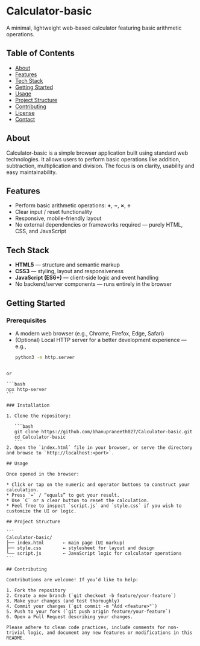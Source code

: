 
# Calculator-basic

A minimal, lightweight web-based calculator featuring basic arithmetic operations.

## Table of Contents
- [About](#about)  
- [Features](#features)  
- [Tech Stack](#tech-stack)  
- [Getting Started](#getting-started)  
- [Usage](#usage)  
- [Project Structure](#project-structure)  
- [Contributing](#contributing)  
- [License](#license)  
- [Contact](#contact)  

## About  
Calculator-basic is a simple browser application built using standard web technologies. It allows users to perform basic operations like addition, subtraction, multiplication and division. The focus is on clarity, usability and easy maintainability.

## Features  
- Perform basic arithmetic operations: **+**, **−**, **×**, **÷**  
- Clear input / reset functionality  
- Responsive, mobile-friendly layout  
- No external dependencies or frameworks required — purely HTML, CSS, and JavaScript

## Tech Stack  
- **HTML5** — structure and semantic markup  
- **CSS3** — styling, layout and responsiveness  
- **JavaScript (ES6+)** — client-side logic and event handling  
- No backend/server components — runs entirely in the browser

## Getting Started  
### Prerequisites  
- A modern web browser (e.g., Chrome, Firefox, Edge, Safari)  
- (Optional) Local HTTP server for a better development experience — e.g.,  
  ```bash
  python3 -m http.server
````

or

```bash
npx http-server
```

### Installation

1. Clone the repository:

   ```bash
   git clone https://github.com/bhanupraneeth027/Calculator-basic.git
   cd Calculator-basic
   ```
2. Open the `index.html` file in your browser, or serve the directory and browse to `http://localhost:<port>`.

## Usage

Once opened in the browser:

* Click or tap on the numeric and operator buttons to construct your calculation.
* Press `=` / “equals” to get your result.
* Use `C` or a clear button to reset the calculation.
* Feel free to inspect `script.js` and `style.css` if you wish to customize the UI or logic.

## Project Structure

```
Calculator-basic/
├── index.html       ← main page (UI markup)  
├── style.css        ← stylesheet for layout and design  
└── script.js        ← JavaScript logic for calculator operations  
```

## Contributing

Contributions are welcome! If you’d like to help:

1. Fork the repository
2. Create a new branch (`git checkout -b feature/your-feature`)
3. Make your changes (and test thoroughly)
4. Commit your changes (`git commit -m "Add <feature>"`)
5. Push to your fork (`git push origin feature/your-feature`)
6. Open a Pull Request describing your changes.

Please adhere to clean code practices, include comments for non-trivial logic, and document any new features or modifications in this README.

